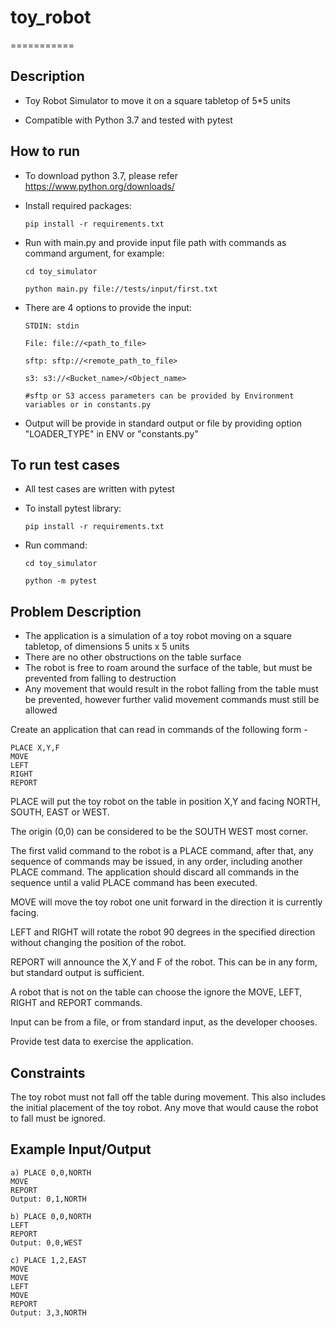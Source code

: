 # toy_robot
===========

## Description

- Toy Robot Simulator to move it on a square tabletop of 5*5 units

- Compatible with Python 3.7 and tested with pytest

## How to run

- To download python 3.7, please refer https://www.python.org/downloads/

- Install required packages:

    `pip install -r requirements.txt`

- Run with main.py and provide input file path with commands as command argument, for example:

    `cd toy_simulator`
    
    `python main.py file://tests/input/first.txt`

- There are 4 options to provide the input:

    `STDIN: stdin`
    
    `File: file://<path_to_file>`
    
    `sftp: sftp://<remote_path_to_file>`
    
    `s3: s3://<Bucket_name>/<Object_name>`
    
    `#sftp or S3 access parameters can be provided by Environment variables or in constants.py`

- Output will be provide in standard output or file by providing option "LOADER_TYPE" in ENV or "constants.py"

## To run test cases

- All test cases are written with pytest

- To install pytest library:

	`pip install -r requirements.txt`

- Run command:

    `cd toy_simulator`
    
     `python -m pytest`

## Problem Description

* The application is a simulation of a toy robot moving on a square tabletop, of dimensions 5 units x 5 units
* There are no other obstructions on the table surface
* The robot is free to roam around the surface of the table, but must be prevented from falling to destruction
* Any movement that would result in the robot falling from the table must be prevented, however further valid movement commands must still be allowed

Create an application that can read in commands of the following form -

    PLACE X,Y,F
    MOVE
    LEFT
    RIGHT
    REPORT

PLACE will put the toy robot on the table in position X,Y and facing NORTH, SOUTH, EAST or WEST.

The origin (0,0) can be considered to be the SOUTH WEST most corner.

The first valid command to the robot is a PLACE command, after that, any sequence of commands may be issued, in any order, including another PLACE command. The application should discard all commands in the sequence until a valid PLACE command has been executed.

MOVE will move the toy robot one unit forward in the direction it is currently facing.

LEFT and RIGHT will rotate the robot 90 degrees in the specified direction without changing the position of the robot.

REPORT will announce the X,Y and F of the robot. This can be in any form, but standard output is sufficient.

A robot that is not on the table can choose the ignore the MOVE, LEFT, RIGHT and REPORT commands.

Input can be from a file, or from standard input, as the developer chooses.

Provide test data to exercise the application.

## Constraints

The toy robot must not fall off the table during movement. This also includes the initial placement of the toy robot. Any move that would cause the robot to fall must be ignored.

## Example Input/Output

    a) PLACE 0,0,NORTH
    MOVE
    REPORT
    Output: 0,1,NORTH

    b) PLACE 0,0,NORTH
    LEFT
    REPORT
    Output: 0,0,WEST

    c) PLACE 1,2,EAST
    MOVE
    MOVE
    LEFT
    MOVE
    REPORT
    Output: 3,3,NORTH


